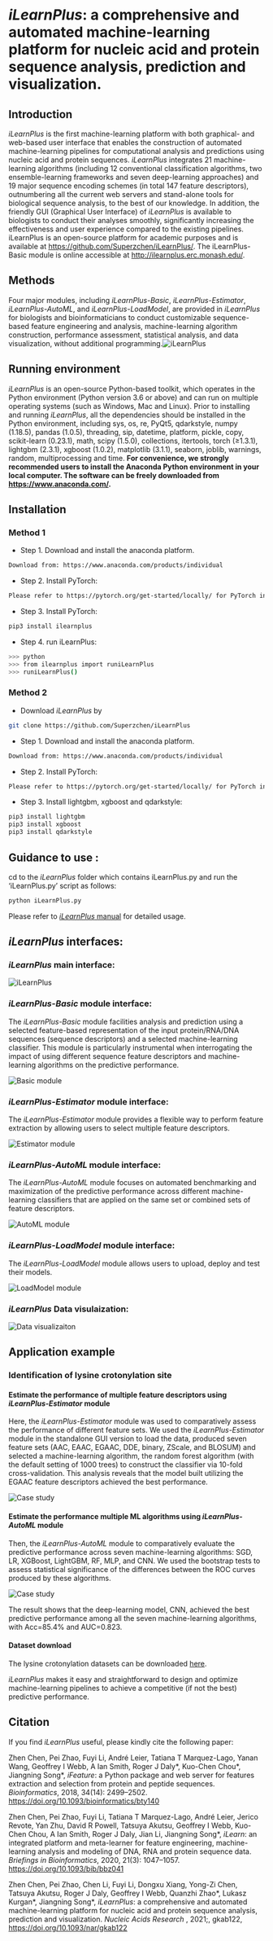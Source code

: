 # *iLearnPlus*: a comprehensive and automated machine-learning platform for nucleic acid and protein sequence analysis, prediction and visualization. 

## Introduction
*iLearnPlus* is the first machine-learning platform with both graphical- and web-based user interface that enables the construction of automated machine-learning pipelines for computational analysis and predictions using nucleic acid and protein sequences. *iLearnPlus* integrates 21 machine-learning algorithms (including 12 conventional classification algorithms, two ensemble-learning frameworks and seven deep-learning approaches) and 19 major sequence encoding schemes (in total 147 feature descriptors), outnumbering all the current web servers and stand-alone tools for biological sequence analysis, to the best of our knowledge. In addition, the friendly GUI (Graphical User Interface) of *iLearnPlus* is available to biologists to conduct their analyses smoothly, significantly increasing the effectiveness and user experience compared to the existing pipelines. iLearnPlus is an open-source platform for academic purposes and is available at https://github.com/Superzchen/iLearnPlus/. The iLearnPlus-Basic module is online accessible at http://ilearnplus.erc.monash.edu/.

## Methods
Four major modules, including *iLearnPlus-Basic*, *iLearnPlus-Estimator*, *iLearnPlus-AutoML*, and *iLearnPlus-LoadModel*, are provided in *iLearnPlus* for biologists and bioinformaticians to conduct customizable sequence-based feature engineering and analysis, machine-learning algorithm construction, performance assessment, statistical analysis, and data visualization, without additional programming.![iLearnPlus](https://github.com/Superzchen/iLearnPlus/blob/main/images/Architecture.png )

## Running environment
  *iLearnPlus* is an open-source Python-based toolkit, which operates in the Python environment (Python version 3.6 or above) and can run on multiple operating systems (such as Windows, Mac and Linux). Prior to installing and running *iLearnPlus*, all the dependencies should be installed in the Python environment, including sys, os, re, PyQt5, qdarkstyle, numpy (1.18.5), pandas (1.0.5), threading, sip, datetime, platform, pickle, copy, scikit-learn (0.23.1), math, scipy (1.5.0), collections, itertools, torch (≥1.3.1), lightgbm (2.3.1), xgboost (1.0.2), matplotlib (3.1.1), seaborn,  joblib, warnings, random, multiprocessing and time. **For convenience, we strongly recommended users to install the Anaconda Python environment in your local computer. The software can be freely downloaded from https://www.anaconda.com/.**
  
## Installation

### Method 1
  - Step 1. Download and install the anaconda platform.
  ```sh  
  Download from: https://www.anaconda.com/products/individual
  ```
  
  - Step 2. Install PyTorch:
  ```sh  
  Please refer to https://pytorch.org/get-started/locally/ for PyTorch installation.
  ```
  
  - Step 3. Install PyTorch:
  ```sh  
  pip3 install ilearnplus
  ```
  
  - Step 4. run iLearnPlus:
  ```sh
  >>> python
  >>> from ilearnplus import runiLearnPlus
  >>> runiLearnPlus()
  ```
  

### Method 2
  - Download *iLearnPlus* by 
  ```sh
  git clone https://github.com/Superzchen/iLearnPlus
  ```


  - Step 1. Download and install the anaconda platform.
  ```sh  
  Download from: https://www.anaconda.com/products/individual
  ```
  
  - Step 2. Install PyTorch:
  ```sh  
  Please refer to https://pytorch.org/get-started/locally/ for PyTorch installation.
  ```
  
  - Step 3. Install lightgbm, xgboost and qdarkstyle:
  ```sh
  pip3 install lightgbm
  pip3 install xgboost
  pip3 install qdarkstyle  
  ```



## Guidance to use :
cd to the *iLearnPlus* folder which contains iLearnPlus.py and run the ‘iLearnPlus.py’ script as follows:
```sh
python iLearnPlus.py
```
  
Please refer to [*iLearnPlus* manual](https://github.com/Superzchen/iLearnPlus/blob/main/docs/iLearnPlus_manual.pdf ) for detailed usage.
  
## *iLearnPlus* interfaces:

### *iLearnPlus* main interface:
  
![iLearnPlus](https://github.com/Superzchen/iLearnPlus/blob/main/images/iLearnPlus.png )

### *iLearnPlus-Basic* module interface:
  
The *iLearnPlus-Basic* module facilities analysis and prediction using a selected feature-based representation of the input protein/RNA/DNA sequences (sequence descriptors) and a selected machine-learning classifier. This module is particularly instrumental when interrogating the impact of using different sequence feature descriptors and machine-learning algorithms on the predictive performance.
  
![Basic module](https://github.com/Superzchen/iLearnPlus/blob/main/images/Basic.png )

### *iLearnPlus-Estimator* module interface:
  
The *iLearnPlus-Estimator* module provides a flexible way to perform feature extraction by allowing users to select multiple feature descriptors. 
  
![Estimator module](https://github.com/Superzchen/iLearnPlus/blob/main/images/Estimator.png )

### *iLearnPlus-AutoML* module interface:
  
The *iLearnPlus-AutoML* module focuses on automated benchmarking and maximization of the predictive performance across different machine-learning classifiers that are applied on the same set or combined sets of feature descriptors.
  
![AutoML module](https://github.com/Superzchen/iLearnPlus/blob/main/images/AutoML.png )

### *iLearnPlus-LoadModel* module interface:
  
The *iLearnPlus-LoadModel* module allows users to upload, deploy and test their models.
  
![LoadModel module](https://github.com/Superzchen/iLearnPlus/blob/main/images/LoadModel.png )

### *iLearnPlus* Data visulaization:
  
![Data visualizaiton](https://github.com/Superzchen/iLearnPlus/blob/main/images/DataVisualization.png)

## Application example
### Identification of lysine crotonylation site
#### Estimate the performance of multiple feature descriptors using *iLearnPlus-Estimator* module
Here, the *iLearnPlus-Estimator* module was used to comparatively assess the performance of different feature sets. We used the *iLearnPlus-Estimator* module in the standalone GUI version to load the data, produced seven feature sets (AAC, EAAC, EGAAC, DDE, binary, ZScale, and BLOSUM) and selected a machine-learning algorithm, the random forest algorithm (with the default setting of 1000 trees) to construct the classifier via 10-fold cross-validation. This analysis reveals that the model built utilizing the EGAAC feature descriptors achieved the best performance. 
  
![Case study](https://github.com/Superzchen/iLearnPlus/blob/main/images/Case_1.png)
  
#### Estimate the performance multiple ML algorithms using *iLearnPlus-AutoML* module
Then, the *iLearnPlus-AutoML* module to comparatively evaluate the predictive performance across seven machine-learning algorithms: SGD, LR, XGBoost, LightGBM, RF, MLP, and CNN. We used the bootstrap tests to assess statistical significance of the differences between the ROC curves produced by these algorithms.
  
![Case study](https://github.com/Superzchen/iLearnPlus/blob/main/images/Case_2.png)
  
The result shows that the deep-learning model, CNN, achieved the best predictive performance among all the seven machine-learning algorithms, with Acc=85.4% and AUC=0.823.
  
#### Dataset download
The lysine crotonylation datasets can be downloaded [here](https://github.com/Superzchen/iLearnPlus/blob/main/data/Lysine_crotonylation.txt ).
  
*iLearnPlus* makes it easy and straightforward to design and optimize machine-learning pipelines to achieve a competitive (if not the best) predictive performance. 
  
## Citation
If you find *iLearnPlus* useful, please kindly cite the following paper:
  
Zhen Chen, Pei Zhao, Fuyi Li, André Leier, Tatiana T Marquez-Lago, Yanan Wang, Geoffrey I Webb, A Ian Smith, Roger J Daly*, Kuo-Chen Chou*, Jiangning Song*, *iFeature*: a Python package and web server for features extraction and selection from protein and peptide sequences. *Bioinformatics*, 2018, 34(14): 2499–2502. https://doi.org/10.1093/bioinformatics/bty140

Zhen Chen, Pei Zhao, Fuyi Li, Tatiana T Marquez-Lago, André Leier, Jerico Revote, Yan Zhu, David R Powell, Tatsuya Akutsu, Geoffrey I Webb, Kuo-Chen Chou, A Ian Smith, Roger J Daly, Jian Li, Jiangning Song*, *iLearn*: an integrated platform and meta-learner for feature engineering, machine-learning analysis and modeling of DNA, RNA and protein sequence data. *Briefings in Bioinformatics*, 2020, 21(3): 1047–1057. https://doi.org/10.1093/bib/bbz041

Zhen Chen, Pei Zhao, Chen Li, Fuyi Li, Dongxu Xiang, Yong-Zi Chen, Tatsuya Akutsu, Roger J Daly, Geoffrey I Webb, Quanzhi Zhao*, Lukasz Kurgan*, Jiangning Song*, *iLearnPlus*: a comprehensive and automated machine-learning platform for nucleic acid and protein sequence analysis, prediction and visualization.  *Nucleic Acids Research* , 2021;, gkab122, https://doi.org/10.1093/nar/gkab122

